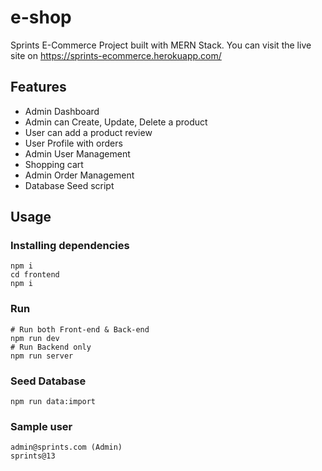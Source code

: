 # e-shop
Sprints E-Commerce Project built with MERN Stack. You can visit the live site on https://sprints-ecommerce.herokuapp.com/

## Features
- Admin Dashboard
- Admin can Create, Update, Delete a product
- User can add a product review
- User Profile with orders
- Admin User Management
- Shopping cart
- Admin Order Management
- Database Seed script

## Usage
### Installing dependencies
```
npm i
cd frontend
npm i
```

### Run
```
# Run both Front-end & Back-end
npm run dev
# Run Backend only
npm run server
```

### Seed Database
```
npm run data:import
```
### Sample user
```
admin@sprints.com (Admin)
sprints@13
```
